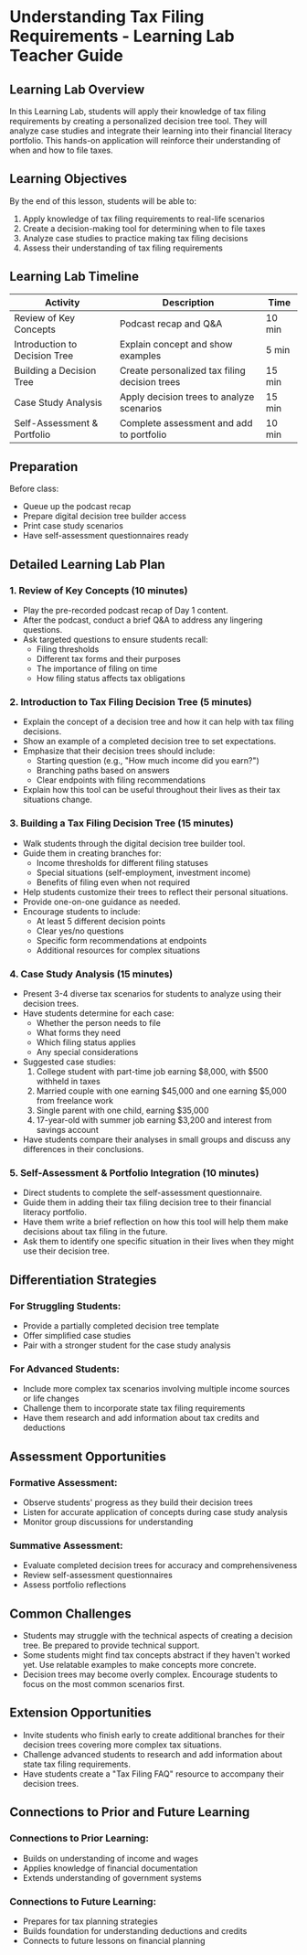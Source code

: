 # Understanding Tax Filing Requirements - Learning Lab Teacher Guide

## Learning Lab Overview

In this Learning Lab, students will apply their knowledge of tax filing requirements by creating a personalized decision tree tool. They will analyze case studies and integrate their learning into their financial literacy portfolio. This hands-on application will reinforce their understanding of when and how to file taxes.

## Learning Objectives

By the end of this lesson, students will be able to:

1. Apply knowledge of tax filing requirements to real-life scenarios
2. Create a decision-making tool for determining when to file taxes
3. Analyze case studies to practice making tax filing decisions
4. Assess their understanding of tax filing requirements

## Learning Lab Timeline

| Activity | Description | Time |
|----------|-------------|------|
| Review of Key Concepts | Podcast recap and Q&A | 10 min |
| Introduction to Decision Tree | Explain concept and show examples | 5 min |
| Building a Decision Tree | Create personalized tax filing decision trees | 15 min |
| Case Study Analysis | Apply decision trees to analyze scenarios | 15 min |
| Self-Assessment & Portfolio | Complete assessment and add to portfolio | 10 min |

## Preparation

Before class:
- Queue up the podcast recap
- Prepare digital decision tree builder access
- Print case study scenarios
- Have self-assessment questionnaires ready

## Detailed Learning Lab Plan

### 1. Review of Key Concepts (10 minutes)

- Play the pre-recorded podcast recap of Day 1 content.
- After the podcast, conduct a brief Q&A to address any lingering questions.
- Ask targeted questions to ensure students recall:
  - Filing thresholds
  - Different tax forms and their purposes
  - The importance of filing on time
  - How filing status affects tax obligations

### 2. Introduction to Tax Filing Decision Tree (5 minutes)

- Explain the concept of a decision tree and how it can help with tax filing decisions.
- Show an example of a completed decision tree to set expectations.
- Emphasize that their decision trees should include:
  - Starting question (e.g., "How much income did you earn?")
  - Branching paths based on answers
  - Clear endpoints with filing recommendations
- Explain how this tool can be useful throughout their lives as their tax situations change.

### 3. Building a Tax Filing Decision Tree (15 minutes)

- Walk students through the digital decision tree builder tool.
- Guide them in creating branches for:
  - Income thresholds for different filing statuses
  - Special situations (self-employment, investment income)
  - Benefits of filing even when not required
- Help students customize their trees to reflect their personal situations.
- Provide one-on-one guidance as needed.
- Encourage students to include:
  - At least 5 different decision points
  - Clear yes/no questions
  - Specific form recommendations at endpoints
  - Additional resources for complex situations

### 4. Case Study Analysis (15 minutes)

- Present 3-4 diverse tax scenarios for students to analyze using their decision trees.
- Have students determine for each case:
  - Whether the person needs to file
  - What forms they need
  - Which filing status applies
  - Any special considerations
- Suggested case studies:
  1. College student with part-time job earning $8,000, with $500 withheld in taxes
  2. Married couple with one earning $45,000 and one earning $5,000 from freelance work
  3. Single parent with one child, earning $35,000
  4. 17-year-old with summer job earning $3,200 and interest from savings account
- Have students compare their analyses in small groups and discuss any differences in their conclusions.

### 5. Self-Assessment & Portfolio Integration (10 minutes)

- Direct students to complete the self-assessment questionnaire.
- Guide them in adding their tax filing decision tree to their financial literacy portfolio.
- Have them write a brief reflection on how this tool will help them make decisions about tax filing in the future.
- Ask them to identify one specific situation in their lives when they might use their decision tree.

## Differentiation Strategies

### For Struggling Students:
- Provide a partially completed decision tree template
- Offer simplified case studies
- Pair with a stronger student for the case study analysis

### For Advanced Students:
- Include more complex tax scenarios involving multiple income sources or life changes
- Challenge them to incorporate state tax filing requirements
- Have them research and add information about tax credits and deductions

## Assessment Opportunities

### Formative Assessment:
- Observe students' progress as they build their decision trees
- Listen for accurate application of concepts during case study analysis
- Monitor group discussions for understanding

### Summative Assessment:
- Evaluate completed decision trees for accuracy and comprehensiveness
- Review self-assessment questionnaires
- Assess portfolio reflections

## Common Challenges

- Students may struggle with the technical aspects of creating a decision tree. Be prepared to provide technical support.
- Some students might find tax concepts abstract if they haven't worked yet. Use relatable examples to make concepts more concrete.
- Decision trees may become overly complex. Encourage students to focus on the most common scenarios first.

## Extension Opportunities

- Invite students who finish early to create additional branches for their decision trees covering more complex tax situations.
- Challenge advanced students to research and add information about state tax filing requirements.
- Have students create a "Tax Filing FAQ" resource to accompany their decision trees.

## Connections to Prior and Future Learning

### Connections to Prior Learning:
- Builds on understanding of income and wages
- Applies knowledge of financial documentation
- Extends understanding of government systems

### Connections to Future Learning:
- Prepares for tax planning strategies
- Builds foundation for understanding deductions and credits
- Connects to future lessons on financial planning